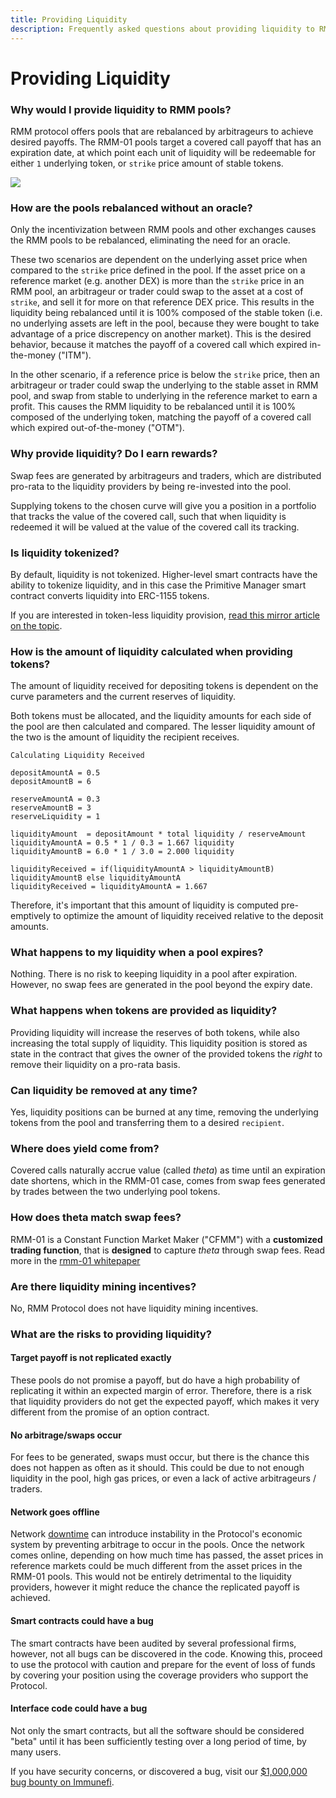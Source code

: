 ```yaml
---
title: Providing Liquidity
description: Frequently asked questions about providing liquidity to RMM Protocol
---
```


# Providing Liquidity

### Why would I provide liquidity to RMM pools?

RMM protocol offers pools that are rebalanced by arbitrageurs to achieve desired payoffs. The RMM-01 pools target a covered call payoff that has an expiration date, at which point each unit of liquidity will be redeemable for either `1` underlying token, or `strike` price amount of stable tokens. 

![](https://i.imgur.com/nc0Eov0.png)

### How are the pools rebalanced without an oracle?

Only the incentivization between RMM pools and other exchanges causes the RMM pools to be rebalanced, eliminating the need for an oracle.

These two scenarios are dependent on the underlying asset price when compared to the `strike` price defined in the pool. If the asset price on a reference market (e.g. another DEX) is more than the `strike` price in an RMM pool, an arbitrageur or trader could swap to the asset at a cost of `strike`, and sell it for more on that reference DEX price. This results in the liquidity being rebalanced until it is 100% composed of the stable token (i.e. no underlying assets are left in the pool, because they were bought to take advantage of a price discrepency on another market). This is the desired behavior, because it matches the payoff of a covered call which expired in-the-money ("ITM").

In the other scenario, if a reference price is below the `strike` price, then an arbitrageur or trader could swap the underlying to the stable asset in RMM pool, and swap from stable to underlying in the reference market to earn a profit. This causes the RMM liquidity to be rebalanced until it is 100% composed of the underlying token, matching the payoff of a covered call which expired out-of-the-money ("OTM").

### Why provide liquidity? Do I earn rewards?

Swap fees are generated by arbitrageurs and traders, which are distributed pro-rata to the liquidity providers by being re-invested into the pool.

Supplying tokens to the chosen curve will give you a position in a portfolio that tracks the value of the covered call, such that when liquidity is redeemed it will be valued at the value of the covered call its tracking.

### Is liquidity tokenized?

By default, liquidity is not tokenized. Higher-level smart contracts have the ability to tokenize liquidity, and in this case the Primitive Manager smart contract converts liquidity into ERC-1155 tokens.

If you are interested in token-less liquidity provision, [read this mirror article on the topic](https://mirror.xyz/alexangel.eth/XUtGuUBPkh0UIHNVd1XglC79gtjJeUPwBGha64aePww).

### How is the amount of liquidity calculated when providing tokens?

The amount of liquidity received for depositing tokens is dependent on the curve parameters and the current reserves of liquidity.

Both tokens must be allocated, and the liquidity amounts for each side of the pool are then calculated and compared. The lesser liquidity amount of the two is the amount of liquidity the recipient receives.

```
Calculating Liquidity Received

depositAmountA = 0.5
depositAmountB = 6

reserveAmountA = 0.3
reserveAmountB = 3
reserveLiquidity = 1

liquidityAmount  = depositAmount * total liquidity / reserveAmount
liquidityAmountA = 0.5 * 1 / 0.3 = 1.667 liquidity
liquidityAmountB = 6.0 * 1 / 3.0 = 2.000 liquidity

liquidityReceived = if(liquidityAmountA > liquidityAmountB) liquidityAmountB else liquidityAmountA
liquidityReceived = liquidityAmountA = 1.667
```

Therefore, it's important that this amount of liquidity is computed pre-emptively to optimize the amount of liquidity received relative to the deposit amounts.

### What happens to my liquidity when a pool expires?

Nothing. There is no risk to keeping liquidity in a pool after expiration. However, no swap fees are generated in the pool beyond the expiry date.

### What happens when tokens are provided as liquidity?

Providing liquidity will increase the reserves of both tokens, while also increasing the total supply of liquidity. This liquidity position is stored as state in the contract that gives the owner of the provided tokens the _right_ to remove their liquidity on a pro-rata basis.

### Can liquidity be removed at any time?

Yes, liquidity positions can be burned at any time, removing the underlying tokens from the pool and transferring them to a desired `recipient`.

### Where does yield come from?

Covered calls naturally accrue value (called _theta_) as time until an expiration date shortens, which in the RMM-01 case, comes from swap fees generated by trades between the two underlying pool tokens.

### How does theta match swap fees?

RMM-01 is a Constant Function Market Maker ("CFMM") with a **customized trading function**, that is **designed** to capture *theta* through swap fees. Read more in the [rmm-01 whitepaper](https://primitive.xyz/whitepaper-rmm-01.pdf)

### Are there liquidity mining incentives?

No, RMM Protocol does not have liquidity mining incentives.

### What are the risks to providing liquidity?

#### Target payoff is not replicated exactly

These pools do not promise a payoff, but do have a high probability of replicating it within an expected margin of error. Therefore, there is a risk that liquidity providers do not get the expected payoff, which makes it very different from the promise of an option contract.

#### No arbitrage/swaps occur

For fees to be generated, swaps must occur, but there is the chance this does not happen as often as it should. This could be due to not enough liquidity in the pool, high gas prices, or even a lack of active arbitrageurs / traders.

#### Network goes offline

Network [downtime](https://thedefiant.io/arbitrum-outage/) can introduce instability in the Protocol's economic system by preventing arbitrage to occur in the pools. Once the network comes online, depending on how much time has passed, the asset prices in reference markets could be much different from the asset prices in the RMM-01 pools. This would not be entirely detrimental to the liquidity providers, however it might reduce the chance the replicated payoff is achieved.

#### Smart contracts could have a bug

The smart contracts have been audited by several professional firms, however, not all bugs can be discovered in the code. Knowing this, proceed to use the protocol with caution and prepare for the event of loss of funds by covering your position using the coverage providers who support the Protocol.&#x20;

#### Interface code could have a bug

Not only the smart contracts, but all the software should be considered "beta" until it has been sufficiently testing over a long period of time, by many users.

If you have security concerns, or discovered a bug, visit our [$1,000,000 bug bounty on Immunefi](https://immunefi.com/bounty/primitive/).